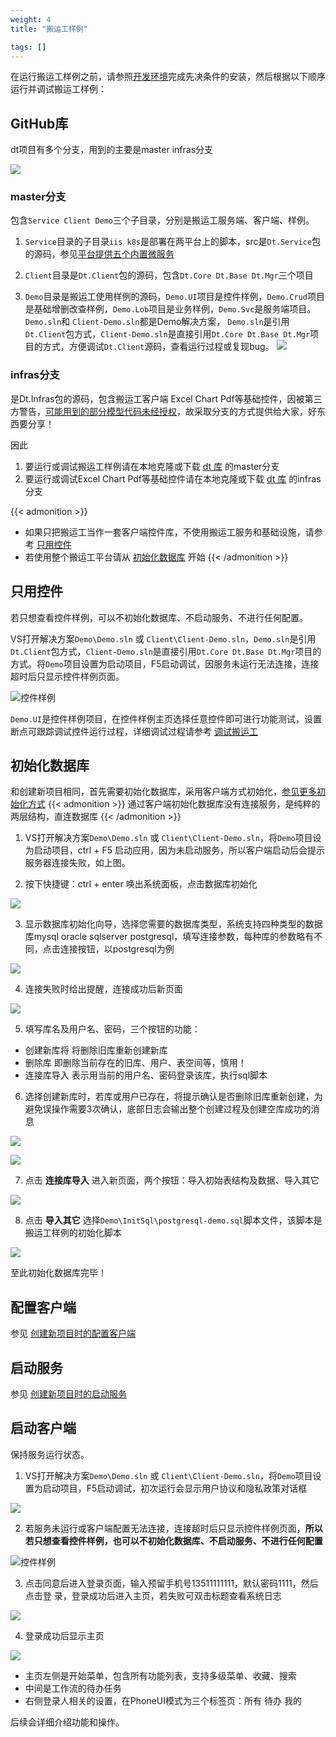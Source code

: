 ```yaml
---
weight: 4
title: "搬运工样例"

tags: []
---
```


在运行搬运工样例之前，请参照[开发环境](/dt-docs/1开始/1开发环境/)完成先决条件的安装，然后根据以下顺序运行并调试搬运工样例：

## GitHub库
dt项目有多个分支，用到的主要是master infras分支

![](1.png)

### master分支
包含`Service Client Demo`三个子目录，分别是搬运工服务端、客户端、样例。

1. `Service`目录的子目录`iis k8s`是部署在两平台上的脚本，src是`Dt.Service`包的源码，参见[平台提供五个内置微服务](/dt-docs/2基础/3服务/#内置服务)

1. `Client`目录是`Dt.Client`包的源码，包含`Dt.Core Dt.Base Dt.Mgr`三个项目

1. `Demo`目录是搬运工使用样例的源码，`Demo.UI`项目是控件样例，`Demo.Crud`项目是基础增删改查样例，`Demo.Lob`项目是业务样例，`Demo.Svc`是服务端项目。`Demo.sln`和 `Client-Demo.sln`都是Demo解决方案， `Demo.sln`是引用`Dt.Client`包方式，`Client-Demo.sln`是直接引用`Dt.Core Dt.Base Dt.Mgr`项目的方式，方便调试`Dt.Client`源码，查看运行过程或复现bug。
![](a.png)


### infras分支
是Dt.Infras包的源码，包含搬运工客户端 Excel Chart Pdf等基础控件，因被第三方警告，[可能用到的部分模型代码未经授权](https://github.com/Daoting/dt/issues/102)，故采取分支的方式提供给大家，好东西要分享！

因此
1. 要运行或调试搬运工样例请在本地克隆或下载 [dt 库](https://github.com/daoting/dt) 的master分支
2. 要运行或调试Excel Chart Pdf等基础控件请在本地克隆或下载 [dt 库](https://github.com/daoting/dt) 的infras分支

{{< admonition >}}
* 如果只把搬运工当作一套客户端控件库，不使用搬运工服务和基础设施，请参考 [只用控件](#只用控件)
* 若使用整个搬运工平台请从 [初始化数据库](#初始化数据库) 开始
{{< /admonition >}}


## 只用控件
若只想查看控件样例，可以不初始化数据库、不启动服务、不进行任何配置。

VS打开解决方案`Demo\Demo.sln` 或 `Client\Client-Demo.sln`，`Demo.sln`是引用`Dt.Client`包方式，`Client-Demo.sln`是直接引用`Dt.Core Dt.Base Dt.Mgr`项目的方式。将`Demo`项目设置为启动项目，F5启动调试，因服务未运行无法连接，连接超时后只显示控件样例页面。

![](2.png "控件样例")

`Demo.UI`是控件样例项目，在控件样例主页选择任意控件即可进行功能测试，设置断点可跟踪调试控件运行过程，详细调试过程请参考 [调试搬运工](/dt-docs/1开始/3调试搬运工)

## 初始化数据库
和创建新项目相同，首先需要初始化数据库，采用客户端方式初始化，[参见更多初始化方式](/dt-docs/1开始/2创建项目/#初始化数据库)
{{< admonition >}}
通过客户端初始化数据库没有连接服务，是纯粹的两层结构，直连数据库
{{< /admonition >}}

1. VS打开解决方案`Demo\Demo.sln` 或 `Client\Client-Demo.sln`，将`Demo`项目设为启动项目，ctrl + F5 启动应用，因为未启动服务，所以客户端启动后会提示服务器连接失败，如上图。

2. 按下快捷键：ctrl + enter 唤出系统面板，点击数据库初始化

![](4.png)

3. 显示数据库初始化向导，选择您需要的数据库类型，系统支持四种类型的数据库mysql oracle sqlserver postgresql，填写连接参数，每种库的参数略有不同，点击连接按钮，以postgresql为例

![](5.png)

4. 连接失败时给出提醒，连接成功后新页面 

![](6.png)

5. 填写库名及用户名、密码，三个按钮的功能：
* 创建新库将 将删除旧库重新创建新库
* 删除库 即删除当前存在的旧库、用户、表空间等，慎用！
* 连接库导入 表示用当前的用户名、密码登录该库，执行sql脚本

6. 选择创建新库时，若库或用户已存在，将提示确认是否删除旧库重新创建，为避免误操作需要3次确认，底部日志会输出整个创建过程及创建空库成功的消息

![](7.png)

![](8.png)

7. 点击 **连接库导入** 进入新页面，两个按钮：导入初始表结构及数据、导入其它

![](9.png) 

8. 点击 **导入其它** 选择`Demo\InitSql\postgresql-demo.sql`脚本文件，该脚本是搬运工样例的初始化脚本

![](10.png) 

至此初始化数据库完毕！

## 配置客户端
参见 [创建新项目时的配置客户端](/dt-docs/1开始/2创建项目/#配置客户端)


## 启动服务
参见 [创建新项目时的启动服务](/dt-docs/1开始/2创建项目/#启动服务)


## 启动客户端
保持服务运行状态。

1. VS打开解决方案`Demo\Demo.sln` 或 `Client\Client-Demo.sln`，将`Demo`项目设置为启动项目，F5启动调试，初次运行会显示用户协议和隐私政策对话框

![](11.png) 

2. 若服务未运行或客户端配置无法连接，连接超时后只显示控件样例页面，**所以若只想查看控件样例，也可以不初始化数据库、不启动服务、不进行任何配置**

![](2.png "控件样例") 

3. 点击同意后进入登录页面，输入预留手机号13511111111，默认密码1111，然后点击登 录，登录成功后进入主页，若失败可双击标题查看系统日志

![](13.png) 

4. 登录成功后显示主页

![](14.png)

* 主页左侧是开始菜单，包含所有功能列表，支持多级菜单、收藏、搜索
* 中间是工作流的待办任务
* 右侧登录人相关的设置，在PhoneUI模式为三个标签页：所有 待办 我的

后续会详细介绍功能和操作。
